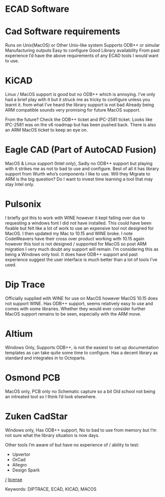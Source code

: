 ECAD Software
=============

# Cad Software requirements

Runs on Unix(MacOS) or Other Unix-like system
Supports ODB++ or simular Manufacturing outputs
Easy to configure
Good Library availability
From past experience I’d have the above requirements of any ECAD tools I would want to use.

# KiCAD

Linux / MacOS support is good but no ODB++ which is annoying. I’ve only had a brief play with it but it struck me as tricky to configure unless you learnt it. from what I’ve heard the library support is not bad Already being ARM compatible sounds very promising for future MacOS support.

From the future? Check the ODB++ ticket and IPC-2581 ticket. Looks like IPC-2581 was on the v6 roadmap but has been pushed back. There is also an ARM MacOS ticket to keep an eye on.

# Eagle CAD (Part of AutoCAD Fusion)

MacOS & Linux support (Intel only), Sadly no ODB++ support but playing with it strikes me as not to bad to use and configure. Best of all it has library support from Wurth who’s components I like to use. Will they Migrate to ARM is the big question? Do I want to invest time learning a tool that may stay Intel only.

# Pulsonix

I briefly got this to work with WINE however it kept falling over due to requesting a windows font I did not have installed. This could have been fixable but felt like a lot of work to use an expensive tool not designed for MacOS. I then updated my Mac to 10.15 and WINE broke. I note CodeWeavers have their cross over product working with 10.15 again however this tool is not designed / supported for MacOS so post ARM migration I very much doubt any support will remain. I’m considering this as being a Windows only tool. It does have ODB++ support and past experience suggest the user interface is much better than a lot of tools I’ve used.

# Dip Trace

Officially supplied with WINE for use on MacOS however MacOS 10.15 does not support WINE. Has ODB++ support, seems relatively easy to use and comes with some libraries. Whether they would ever consider further MacOS support remains to be seen, especially with the ARM move.

# Altium

Windows Only, Supports ODB++, is not the easiest to set up documentation templates as can take quite some time to configure. Has a decent library as standard and integrates in to Octoparts.

# Osmond PCB

MacOS only, PCB only no Schematic capture so a bit Old school not being an intreated tool so I think I’d look elsewhere.

# Zuken CadStar

Windows only, Has ODB++ support, No to bad to use from memory but I’m not sure what the library situation is now days.

Other tools I’m aware of but have no experience of / ability to test:

* Upvertor
* OrCad
* Allegro
* Design Spark

[/](/)
[license](/LICENSE)

Keywords: DIPTRACE, ECAD, KICAD, MACOS